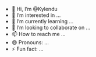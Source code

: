 - 👋 Hi, I’m @Kylendu
- 👀 I’m interested in ...
- 🌱 I’m currently learning ...
- 💞️ I’m looking to collaborate on ...
- 📫 How to reach me ...
- 😄 Pronouns: ...
- ⚡ Fun fact: ...

<!---
Kylendu/Kylendu is a ✨ special ✨ repository because its `README.md` (this file) appears on your GitHub profile.
You can click the Preview link to take a look at your changes.
--->
